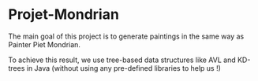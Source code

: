 # Projet-Mondrian

The main goal of this project is to generate paintings in the same way as Painter Piet Mondrian.

To achieve this result, we use tree-based data structures like AVL and KD-trees in Java (without using any pre-defined libraries to help us !)

